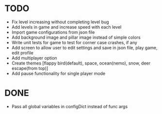 # TODO
* Fix level increasing without completing level bug
* Add levels in game and increase speed with each level
* Import game configurations from json file
* Add background image and pillar image instead of simple colors
* Write unit tests for game to test for corner case crashes, if any
* Add screen to allow user to edit settings and save in json file, play game, edit profile
* Add multiplayer option
* Create themes [flappy bird(default), space, ocean(nemo), snow, deer escape(from top)]
* Add pause functionality for single player mode

# DONE
* Pass all global variables in configDict instead of func args